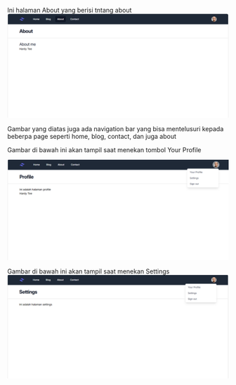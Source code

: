 Ini halaman About yang berisi tntang about
![1726112092152](image/README/1726112092152.png)

Gambar yang diatas juga ada navigation bar yang bisa mentelusuri kepada beberpa page seperti home, blog, contact, dan juga about

Gambar di bawah ini akan tampil saat menekan tombol Your Profile

![1726111688837](image/README/1726111688837.png)


Gambar di bawah ini akan tampil saat menekan Settings
![1726112005867](image/README/1726112005867.png)
